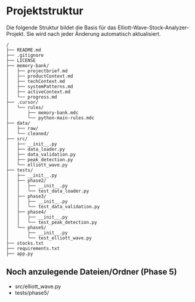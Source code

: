 # Projektstruktur

Die folgende Struktur bildet die Basis für das Elliott-Wave-Stock-Analyzer-Projekt. Sie wird nach jeder Änderung automatisch aktualisiert.

```
/
├── README.md
├── .gitignore
├── LICENSE
├── memory-bank/
│   ├── projectbrief.md
│   ├── productContext.md
│   ├── techContext.md
│   ├── systemPatterns.md
│   ├── activeContext.md
│   └── progress.md
├── .cursor/
│   └── rules/
│       ├── memory-bank.mdc
│       └── python-main-rules.mdc
├── data/
│   ├── raw/
│   └── cleaned/
├── src/
│   ├── __init__.py
│   ├── data_loader.py
│   ├── data_validation.py
│   ├── peak_detection.py
│   └── elliott_wave.py
├── tests/
│   ├── __init__.py
│   ├── phase2/
│   │   ├── __init__.py
│   │   └── test_data_loader.py
│   ├── phase3/
│   │   ├── __init__.py
│   │   └── test_data_validation.py
│   ├── phase4/
│   │   ├── __init__.py
│   │   └── test_peak_detection.py
│   └── phase5/
│       ├── __init__.py
│       └── test_elliott_wave.py
├── stocks.txt
├── requirements.txt
├── app.py
```

## Noch anzulegende Dateien/Ordner (Phase 5)
- src/elliott_wave.py
- tests/phase5/ 